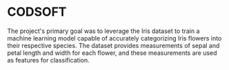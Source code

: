 # CODSOFT
The project's primary goal was to leverage the Iris dataset to train a machine learning model capable of accurately categorizing Iris flowers into their respective species. The dataset provides measurements of sepal and petal length and width for each flower, and these measurements are used as features for classification.
